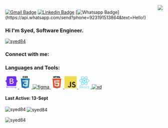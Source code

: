 <img align="right" src="https://visitor-badge.laobi.icu/badge?page_id=aminawinti.aminawinti">

[![Gmail Badge](https://img.shields.io/badge/-Gmail-c14438?style=flat-square&logo=Gmail&logoColor=white&link=mailto:thesyedarsalan@gmail.com)](mailto:thesyedarsalan@gmail.com)
[![Linkedin Badge](https://img.shields.io/badge/-LinkedIn-0e76a8?style=flat-square&logo=Linkedin&logoColor=white)](https://www.linkedin.com/in/syedofficial/)
[![Whatsapp Badge](https://img.shields.io/badge/-Whatsapp-4CA143?style=flat-square&labelColor=4CA143&logo=whatsapp&logoColor=white&link=https://api.whatsapp.com/send?phone=923191513864&text=Hello!)](https://api.whatsapp.com/send?phone=923191513864&text=Hello!)

### Hi I'm Syed, Software Engineer.

<p align="left"> <a href="https://github.com/ryo-ma/github-profile-trophy"><img src="https://github-profile-trophy.vercel.app/?username=syed84" alt="syed84" /></a> </p>

<h3 align="left">Connect with me:</h3>
<p align="left">
</p>

<h3 align="left">Languages and Tools:</h3>
<p align="left"> <a href="https://getbootstrap.com" target="_blank" rel="noreferrer"> <img src="https://raw.githubusercontent.com/devicons/devicon/master/icons/bootstrap/bootstrap-plain-wordmark.svg" alt="bootstrap" width="40" height="40"/> </a> <a href="https://www.w3schools.com/css/" target="_blank" rel="noreferrer"> <img src="https://raw.githubusercontent.com/devicons/devicon/master/icons/css3/css3-original-wordmark.svg" alt="css3" width="40" height="40"/> </a> <a href="https://www.figma.com/" target="_blank" rel="noreferrer"> <img src="https://www.vectorlogo.zone/logos/figma/figma-icon.svg" alt="figma" width="40" height="40"/> </a> <a href="https://www.w3.org/html/" target="_blank" rel="noreferrer"> <img src="https://raw.githubusercontent.com/devicons/devicon/master/icons/html5/html5-original-wordmark.svg" alt="html5" width="40" height="40"/> </a>  <a href="https://developer.mozilla.org/en-US/docs/Web/JavaScript" target="_blank" rel="noreferrer"> <img src="https://raw.githubusercontent.com/devicons/devicon/master/icons/javascript/javascript-original.svg" alt="javascript" width="40" height="40"/> </a>  <a href="https://reactjs.org/" target="_blank" rel="noreferrer"> <img src="https://raw.githubusercontent.com/devicons/devicon/master/icons/react/react-original-wordmark.svg" alt="react" width="40" height="40"/> </a> <a href="https://www.adobe.com/products/xd.html" target="_blank" rel="noreferrer"> <img src="https://cdn.worldvectorlogo.com/logos/adobe-xd.svg" alt="xd" width="40" height="40"/> </a> </p>

<h4>Last Active:  13-Sept</h4>  

<p><img align="left" src="https://github-readme-stats.vercel.app/api/top-langs?username=syed84&show_icons=true&locale=en&layout=compact" alt="syed84" /></p>

<p>&nbsp;<img align="center" src="https://github-readme-stats.vercel.app/api?username=syed84&show_icons=true&locale=en" alt="syed84" /></p>

<p><img align="center" src="https://github-readme-streak-stats.herokuapp.com/?user=syed84&" alt="syed84" /></p>

